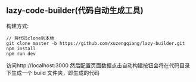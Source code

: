 ## lazy-code-builder(代码自动生成工具)

构建方式:

```
// 将代码clone到本地
git clone master -b https://github.com/xuzengqiang/lazy-builder.git
npm install
npm run dev
```

访问http://localhost:3000
然后配置页面数据点击自动构建按钮会将在代码目录下生成一个 build 文件夹，即生成的代码
